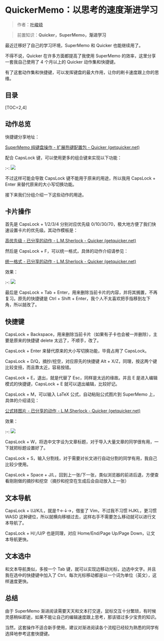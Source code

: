 # QuickerMemo：以思考的速度渐进学习

> 作者：[叶峻峣](https://www.zhihu.com/people/L.M.Sherlock)

> 前置知识：**Quicker，SuperMemo，渐进学习**

最近迁移好了自己的学习环境，SuperMemo 和 Quicker 也能继续用了。

不得不说，Quicker 在许多方面都提高了我使用 SuperMemo 的效率，这里分享一套我自己使用了 4 个月以上的 Quicker 动作集和快捷键。

有了这套动作集和快捷键，可以发挥键盘的最大作用，让你的刷卡速度跟上你的思维。

## 目录

[TOC=2,4]

## 动作总览

快捷键分享地址：

[SuperMemo 纯键盘操作 - 扩展热键配置包 - Quicker (getquicker.net)](https://getquicker.net/share/powerkeys/package?id=5fcf3d5c-c548-4793-6115-08d8ac47c7cb)

配合 CapsLock 键，可以使用更多的组合键来实现以下功能：

:-: ![](https://pic4.zhimg.com/80/v2-8bafbd0c316e066478f56d872eb647c7_1440w.png)

不过这样可能会导致 CapsLock 键不能用于原来的用途，所以我用 CapsLock + Enter 来替代原来的大小写切换功能。

接下来我们分组介绍一下这些动作的用途。

## 卡片操作

首先是 CapsLock + 1/2/3/4 分别对应优先级 0/10/30/70，极大地方便了我们快速设置卡片的优先级。其动作模板是：

[高优先级 - 已分享的动作 - L.M.Sherlock - Quicker (getquicker.net)](https://getquicker.net/sharedaction?code=bf30d743-a249-4c7f-295f-08d891a6372a)

然后是 CapsLock + F，可以统一格式，具体的动作介绍请参见：

[统一格式 - 已分享的动作 - L.M.Sherlock - Quicker (getquicker.net)](https://getquicker.net/sharedaction?code=859bda04-fe78-4385-1b37-08d88a0dba1c)

效果：

:-: ![](https://pic3.zhimg.com/v2-5e68c73200991efede80cdf53d11f566_b.jpg)

最后是 CapsLock + Tab + Enter，用来删除当前卡片的内容，并将其搁置，不再复习。原先的快捷键是 Ctrl + Shift + Enter，我个人不太喜欢把手指移到左下角，所以就改了。

## 快捷键

CapsLock + Backspace，用来删除当前卡片（如果有子卡也会被一并删除），主要是原来的快捷键 delete 太远了，不顺手，改了。

CapsLock + Enter 来替代原来的大小写切换功能，毕竟占用了 CapsLock。

CapsLock + D/Q，摘抄/挖空，对应原先的快捷键 Alt + X/Z，同理，按这两个键比较变扭，而且靠太近，容易按错。

CapsLock + E，退出，就是代替了 Esc，同样是太远的缘故。并且 E 是进入编辑模式的快捷键，CapsLock + E 就可以退出编辑，比较好记。

CapsLock + M，可以输入 LaTeX 公式，自动粘贴公式图片到 SuperMemo 上，具体的介绍请见：

[公式转图片 - 已分享的动作 - L.M.Sherlock - Quicker (getquicker.net)](https://getquicker.net/sharedaction?code=8df5d7a2-e1c9-4d21-c7fc-08d91b37df64)

效果：

:-: ![](https://pic4.zhimg.com/v2-b631701aed23e98f3babc6dd2ce016e3_b.jpg)

CapsLock + W，将选中文字设为文章标题，对于导入大量文章的同学很有用，一下就把标题设置好了。

CapsLock + S，输入分割线，对于需要对长文进行自动分割的同学有用，我自己比较少使用。

CapsLock + Space + J/L，回到上一张/下一张，类似浏览器的前进后退，方便查看刚刚做的摘抄和挖空（摘抄和挖空在生成后会自动放入上一张）

## 文本导航

CapsLock + I/J/K/L，就是↑←↓→，借鉴了 Vim，不过我不习惯 HJKL，更习惯 WASD 这种键位，所以就横向移植过去，这样右手不需要怎么移动就可以进行文本导航了。

CapsLock + H/;/U/P 也是同理，对应 Home/End/Page Up/Page Down，让文本导航更快。

## 文本选中

和文本导航类似，多按一个 Tab 键，就可以实现边移动光标，边选中文字。并且我在选中的快捷键中加入了 Ctrl，每次光标移动都是以一个词为单位（英文），这样速度更快。

## 总结

由于 SuperMemo 渐进阅读需要天天和文本打交道，鼠标交互十分繁琐，有时候灵感稍纵即逝，如果不能让自己的编辑速度跟上思考，那该错过多少宝贵的知识。

当然，这套操作不适合新手使用，建议对渐进阅读各个流程已经较为熟悉的同学有选择地参考这套快捷键。
